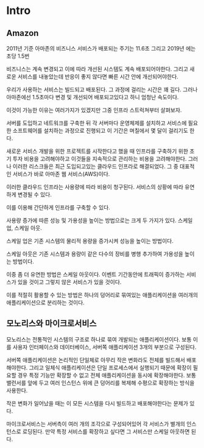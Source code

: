 # Intro

## Amazon

2011년 기준 아마존의 비즈니스 서비스가 배포되는 주기는 11.6초 그리고 2019년 에는 초당 1.5번

비즈니스는 계속 변경되고 이에 따라 개선된 시스템도 계속 배포되어야한다. 그리고 새로운 서비스를 내놓았는데 반응이 좋지 않다면 빠른 시간 안에 개선되어야한다.

우리가 사용하는 서비스는 빌드되고 배포된다. 그 과정에 걸리는 시간은 꽤 길다. 그러나 아마존에선 1.5초마다 변경 및 개선되어 배포되고있다고 하니 엄청난 속도이다.

이것이 가능한 이유는 여러가지가 있겠지만 그중 인프라 스트럭쳐부터 살펴보자.

서버를 도입하고 네트워크를 구축한 뒤 각 서버마다 운영체제를 설치하고 서비스에 필요한 소프트웨어를 설치하는 과정으로 진행되고 이 기간은 며칠에서 몇 달이 걸리기도 한다. 

새로운 서비스 개발을 위한 프로젝트를 시작한다고 했을 때 인프라를 구축하기 위한 초기 투자 비용을 고려해야하고 이것들을 지속적으로 관리하는 비용을 고려해야한다. 그러나 이러한 리스크들은 최근 도입되고있는 클라우드 인프라로 해결되었다. 그 중 대표적인 서비스가 바로 아마존 웹 서비스(AWS)이다.

이러한 클라우드 인프라는 사용량에 따라 비용이 청구된다. 서비스의 상황에 따라 유연하게 변경될 수 있다.

이를 이용해 간단하게 인프라를 구축할 수 있다.

사용량 증가에 따른 성능 및 가용성을 높이는 방법으로는 크게 두 가지가 있다. 스케일 업, 스케일 아웃.

스케일 업은 기존 시스템의 물리적 용량을 증가시켜 성능을 높이는 방법이다. 

스케일 아웃은 기존 시스템과 용량이 같은 다수의 장비를 병행 추가하여 가용성을 높이는 방법이다.

이중 좀 더 유연한 방법은 스케일 아웃이다. 이벤트 기간동안에 트래픽이 증가하는 서비스가 있을 것이고 그렇지 않은 서비스가 있을 것이다.

이를 적절히 활용할 수 있는 방법은 하나의 덩어리로 묶여있는 애플리케이션을 여러개의 애플리케이션으로 분리하는 것이다.

## 모노리스와 마이크로서비스

모노리스는 전통적인 시스템의 구조로 하나로 묶여 개발되는 애플리케이션이다. 보통 이를 사용자 인터페이스와 데이터베이스, 서버쪽 애플리케이션 3개의 부분으로 구성된다.

서버쪽 애플리케이션은 논리적인 단일체로 아무리 작은 변화라도 전체를 빌드해서 배포해야한다. 그리고 일체식 애플리케이션은 단일 프로세스에서 실행되기 때문에 확장이 필요할 경우 특정 기능만 확장할 수 없고 전체 애플리케이션을 동시에 확장해야한다. 보통 밸런서를 앞에 두고 여러 인스턴스 위에 큰 덩어리를 복제해 수평으로 확장하는 방식을 사용한다.

작은 변화가 일어났을 때는 이 모든 시스템을 다시 빌드하고 배포해야한다는 문제가 있다.

마이크로서비스는 서버측이 여러 개의 조각으로 구성되어있어 각 서비스가 별개의 인스턴스로 로딩된다. 만약 특정 서비스를 확장하고 싶다면 그 서비스만 스케일 아웃하면 된다.